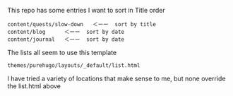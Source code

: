 This repo has some entries I want to sort in Title order

    content/quests/slow-down   ＜ーー  sort by title
    content/blog      ＜ーー  sort by date
    content/journal   ＜ーー  sort by date

The lists all seem to use this template

    themes/purehugo/layouts/_default/list.html

I have tried a variety of locations that make sense to me,
but none override the list.html above

